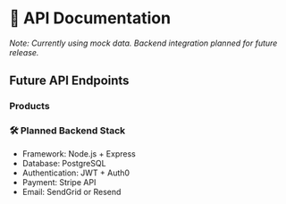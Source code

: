 
# 🔌 API Documentation

*Note: Currently using mock data. Backend integration planned for future release.*

## Future API Endpoints

### Products

### 🛠️ Planned Backend Stack
- Framework: Node.js + Express
- Database: PostgreSQL
- Authentication: JWT + Auth0
- Payment: Stripe API
- Email: SendGrid or Resend